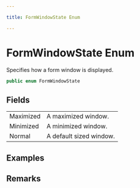 ```yaml
---

title: FormWindowState Enum

---
```


# FormWindowState Enum

Specifies how a form window is displayed.

```csharp
public enum FormWindowState 
```

## Fields

<table>
<tr><td>Maximized</td><td>A maximized window.</td></tr>
<tr><td>Minimized</td><td>A minimized window.</td></tr>
<tr><td>Normal</td><td>A default sized window.</td></tr>
</table>

<!-- Only change content below this line, anything above this line will be lost when regenerated. -->

## Examples

## Remarks

